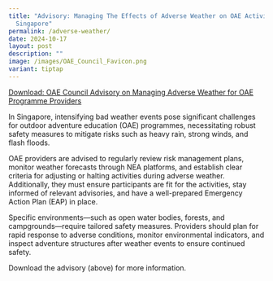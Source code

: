 ```yaml
---
title: "Advisory: Managing The Effects of Adverse Weather on OAE Activities in
  Singapore"
permalink: /adverse-weather/
date: 2024-10-17
layout: post
description: ""
image: /images/OAE_Council_Favicon.png
variant: tiptap
---
```

<p><a href="/files/download: oae_council_advisory_on_adverse_weather_for_oae_programme_providers.pdf" rel="noopener nofollow" target="_blank">Download: OAE Council Advisory on Managing Adverse Weather for OAE Programme Providers</a>
</p>
<p>In Singapore, intensifying bad weather events pose significant challenges
for outdoor adventure education (OAE) programmes, necessitating robust
safety measures to mitigate risks such as heavy rain, strong winds, and
flash floods.</p>
<p>OAE providers are advised to regularly review risk management plans, monitor
weather forecasts through NEA platforms, and establish clear criteria for
adjusting or halting activities during adverse weather. Additionally, they
must ensure participants are fit for the activities, stay informed of relevant
advisories, and have a well-prepared Emergency Action Plan (EAP) in place.</p>
<p>Specific environments—such as open water bodies, forests, and campgrounds—require
tailored safety measures. Providers should plan for rapid response to adverse
conditions, monitor environmental indicators, and inspect adventure structures
after weather events to ensure continued safety.</p>
<p>Download the advisory (above) for more information.</p>
<p></p>